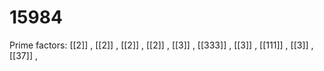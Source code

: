 # 15984

Prime factors: [[2]] , [[2]] , [[2]] , [[2]] , [[3]] , [[333]] , [[3]] , [[111]] , [[3]] , [[37]] , 
